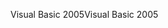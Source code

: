 <span data-ttu-id="a1e01-101">Visual Basic 2005</span><span class="sxs-lookup"><span data-stu-id="a1e01-101">Visual Basic 2005</span></span>